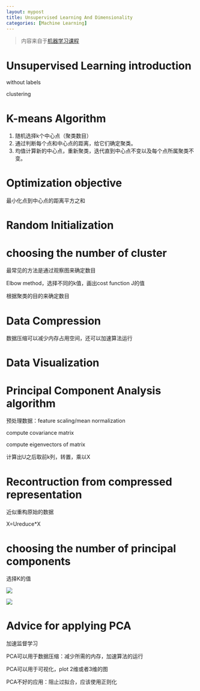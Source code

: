 ```yaml
---
layout: mypost
title: Unsupervised Learning And Dimensionality
categories: [Machine Learning]
---
```


> 内容来自于[机器学习课程](https://www.coursera.org/learn/machine-learning/home/welcome)

# Unsupervised Learning introduction

without labels

clustering

# K-means Algorithm

1. 随机选择k个中心点（聚类数目）
2. 通过判断每个点和中心点的距离，给它们确定聚类。
3. 均值计算新的中心点，重新聚类，迭代直到中心点不变以及每个点所属聚类不变。

# Optimization objective

最小化点到中心点的距离平方之和

# Random Initialization

# choosing the number of cluster

最常见的方法是通过观察图来确定数目

Elbow method，选择不同的k值，画出cost function J的值

根据聚类的目的来确定数目

# Data Compression

数据压缩可以减少内存占用空间，还可以加速算法运行

# Data Visualization

# Principal Component Analysis algorithm

预处理数据：feature scaling/mean normalization

compute covariance matrix

compute eigenvectors of matrix

计算出U之后取前k列，转置，乘以X

# Recontruction from compressed representation

近似重构原始的数据

X=Ureduce*X

# choosing the number of principal components

选择K的值

![](1.png)

![](2.png)

# Advice for applying PCA

加速监督学习

PCA可以用于数据压缩：减少所需的内存，加速算法的运行

PCA可以用于可视化，plot 2维或者3维的图

PCA不好的应用：阻止过拟合，应该使用正则化























